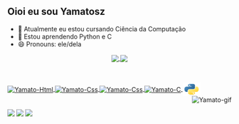 ## Oioi eu sou Yamatosz

- 🔭 Atualmente eu estou cursando Ciência da Computação
- 🌱 Estou aprendendo Python e C
- 😄 Pronouns: ele/dela
<div align="center">
  <a href="https://github.com/yamatosz">
  <img height="170em" widht="50%" align="center" src="https://github-readme-stats.vercel.app/api?username=yamatosz&show_icons=true&disable_animations=false&theme=monokai&include_all_commits=true&count_private=true"/>
  <img height="170em" widht="50%" align="center" src="https://github-readme-stats.vercel.app/api/top-langs/?username=yamatosz&layout=compact&langs_count=7&theme=monokai"/>
</div>
  
##

<div style="display: inline_block"><br>
  <img align="center" alt="Yamato-Html" height="30" widht="40" src="https://cdn.jsdelivr.net/gh/devicons/devicon/icons/html5/html5-original-wordmark.svg">
  <img align="center" alt="Yamato-Css" height="30" widht="40" src="https://cdn.jsdelivr.net/gh/devicons/devicon/icons/css3/css3-original-wordmark.svg">
  <img align="center" alt="Yamato-Css" height="30" widht="40" src="https://cdn.jsdelivr.net/gh/devicons/devicon/icons/javascript/javascript-original.svg">
  <img align="center" alt="Yamato-C" height="30" widht="40" src="https://cdn.jsdelivr.net/gh/devicons/devicon/icons/c/c-plain.svg">
  <img align="center" alt="Yamato-Python" height="30" width="40" src="https://raw.githubusercontent.com/devicons/devicon/master/icons/python/python-original.svg">
  <img align="right" alt="Yamato-gif" height ="200" widht="200" src="https://cdn.discordapp.com/attachments/822800826140590120/927249451624587365/Gif.gif">
</div>
  
##
 
<div> 
  <a href="https://www.instagram.com/lucasjose451/" target="_blank"><img src="https://img.shields.io/badge/-Instagram-%23E4405F?style=for-the-badge&logo=instagram&logoColor=white" target="_blank"></a>
 	<a href="https://www.twitch.tv/yamato_sz" target="_blank"><img src="https://img.shields.io/badge/Twitch-9146FF?style=for-the-badge&logo=twitch&logoColor=white" target="_blank"></a>
  <a href = "mailto:lucasj191218@gmail.com"><img src="https://img.shields.io/badge/-Gmail-%23333?style=for-the-badge&logo=gmail&logoColor=white" target="_blank"></a>
</div>

